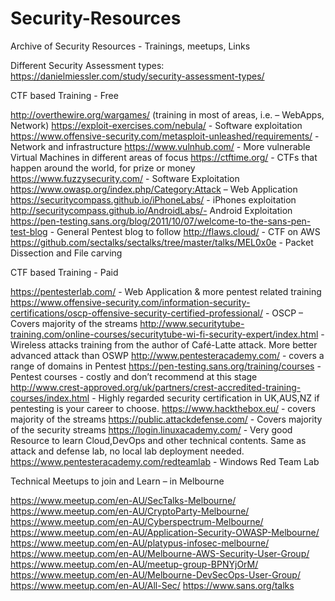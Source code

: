 # Security-Resources
Archive of Security Resources - Trainings, meetups, Links

Different Security Assessment types:  https://danielmiessler.com/study/security-assessment-types/

CTF based Training - Free

http://overthewire.org/wargames/ (training in most of areas, i.e. – WebApps, Network)
https://exploit-exercises.com/nebula/ - Software exploitation
https://www.offensive-security.com/metasploit-unleashed/requirements/ - Network and infrastructure
https://www.vulnhub.com/ - More vulnerable Virtual Machines in different areas of focus
https://ctftime.org/ - CTFs that happen around the world, for prize or money
https://www.fuzzysecurity.com/ - Software Exploitation
https://www.owasp.org/index.php/Category:Attack – Web Application
https://securitycompass.github.io/iPhoneLabs/ - iPhones exploitation
http://securitycompass.github.io/AndroidLabs/- Android Exploitation
https://pen-testing.sans.org/blog/2011/10/07/welcome-to-the-sans-pen-test-blog - General Pentest blog to follow
http://flaws.cloud/ - CTF on AWS
https://github.com/sectalks/sectalks/tree/master/talks/MEL0x0e - Packet Dissection and File carving

CTF based Training - Paid

https://pentesterlab.com/ - Web Application & more pentest related training
https://www.offensive-security.com/information-security-certifications/oscp-offensive-security-certified-professional/ - OSCP – Covers majority of the streams
http://www.securitytube-training.com/online-courses/securitytube-wi-fi-security-expert/index.html - Wireless attacks training from the author of Café-Latte attack. More better advanced attack than OSWP
http://www.pentesteracademy.com/ - covers a range of domains in Pentest
https://pen-testing.sans.org/training/courses - Pentest courses - costly and don’t recommend at this stage
http://www.crest-approved.org/uk/partners/crest-accredited-training-courses/index.html - Highly regarded security certification in UK,AUS,NZ if pentesting is your career to choose.
https://www.hackthebox.eu/ - covers majority of the streams
https://public.attackdefense.com/ - Covers majority of the security streams
https://login.linuxacademy.com/ - Very good Resource to learn Cloud,DevOps and other technical contents. Same as attack and defense lab, no local lab deployment needed.
https://www.pentesteracademy.com/redteamlab - Windows Red Team Lab

Technical Meetups to join and Learn – in Melbourne

https://www.meetup.com/en-AU/SecTalks-Melbourne/
https://www.meetup.com/en-AU/CryptoParty-Melbourne/
https://www.meetup.com/en-AU/Cyberspectrum-Melbourne/
https://www.meetup.com/en-AU/Application-Security-OWASP-Melbourne/
https://www.meetup.com/en-AU/platypus-infosec-melbourne/
https://www.meetup.com/en-AU/Melbourne-AWS-Security-User-Group/
https://www.meetup.com/en-AU/meetup-group-BPNYjOrM/
https://www.meetup.com/en-AU/Melbourne-DevSecOps-User-Group/
https://www.meetup.com/en-AU/All-Sec/
https://www.sans.org/talks

